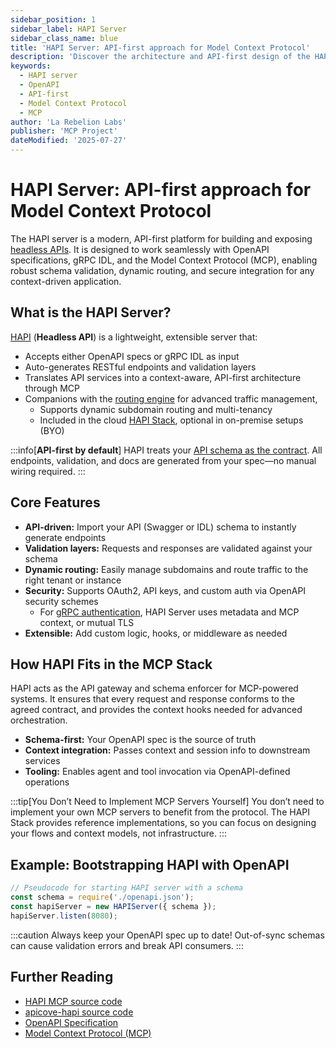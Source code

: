 ```yaml
---
sidebar_position: 1
sidebar_label: HAPI Server
sidebar_class_name: blue
title: 'HAPI Server: API-first approach for Model Context Protocol'
description: 'Discover the architecture and API-first design of the HAPI server, its seamless OpenAPI integration, and how it powers the Model Context Protocol (MCP) stack.'
keywords:
  - HAPI server
  - OpenAPI
  - API-first
  - Model Context Protocol
  - MCP
author: 'La Rebelion Labs'
publisher: 'MCP Project'
dateModified: '2025-07-27'
---
```


# HAPI Server: API-first approach for Model Context Protocol

The HAPI server is a modern, API-first platform for building and exposing [headless APIs](http://localhost:3000/glossary#hapi---headless-api-stack-a-software-architecture-that-separates-the-business-logic-in-backend-services-from-the-client-layer-enabling-greater-flexibility-and-scalability). It is designed to work seamlessly with OpenAPI specifications, gRPC IDL, and the Model Context Protocol (MCP), enabling robust schema validation, dynamic routing, and secure integration for any context-driven application.

## What is the HAPI Server?
[HAPI](http://localhost:3000/glossary#h) (**Headless API**) is a lightweight, extensible server that:
- Accepts either OpenAPI specs or gRPC IDL as input
- Auto-generates RESTful endpoints and validation layers
- Translates API services into a context-aware, API-first architecture through MCP
- Companions with the [routing engine](/component/routing-engine) for advanced traffic management, 
  - Supports dynamic subdomain routing and multi-tenancy
  - Included in the cloud [HAPI Stack](http://localhost:3000/glossary#hapi-stack), optional in on-premise setups (BYO)

:::info[**API-first by default**]
HAPI treats your [API schema as the contract](https://rebelion.la/you-dont-need-to-implement-mcp-servers-a-contract-first-approach-to-ai-tool-integration?showSharer=true). All endpoints, validation, and docs are generated from your spec—no manual wiring required.
:::

## Core Features
- **API-driven:** Import your API (Swagger or IDL) schema to instantly generate endpoints
- **Validation layers:** Requests and responses are validated against your schema
- **Dynamic routing:** Easily manage subdomains and route traffic to the right tenant or instance
- **Security:** Supports OAuth2, API keys, and custom auth via OpenAPI security schemes
  - For [gRPC authentication](https://grpc.io/docs/guides/auth/#extending-grpc-to-support-other-authentication-mechanisms), HAPI Server uses metadata and MCP context, or mutual TLS
- **Extensible:** Add custom logic, hooks, or middleware as needed

## How HAPI Fits in the MCP Stack
HAPI acts as the API gateway and schema enforcer for MCP-powered systems. It ensures that every request and response conforms to the agreed contract, and provides the context hooks needed for advanced orchestration.

- **Schema-first:** Your OpenAPI spec is the source of truth
- **Context integration:** Passes context and session info to downstream services
- **Tooling:** Enables agent and tool invocation via OpenAPI-defined operations

:::tip[You Don’t Need to Implement MCP Servers Yourself]
You don’t need to implement your own MCP servers to benefit from the protocol. The HAPI Stack provides reference implementations, so you can focus on designing your flows and context models, not infrastructure.
:::

## Example: Bootstrapping HAPI with OpenAPI
```js
// Pseudocode for starting HAPI server with a schema
const schema = require('./openapi.json');
const hapiServer = new HAPIServer({ schema });
hapiServer.listen(8080);
```

:::caution
Always keep your OpenAPI spec up to date! Out-of-sync schemas can cause validation errors and break API consumers.
:::

## Further Reading
- [HAPI MCP source code](https://github.com/la-rebelion/hapi-mcp)
- [apicove-hapi source code](https://github.com/la-rebelion/apicove-hapi)
- [OpenAPI Specification](https://swagger.io/specification/)
- [Model Context Protocol (MCP)](https://github.com/la-rebelion)
